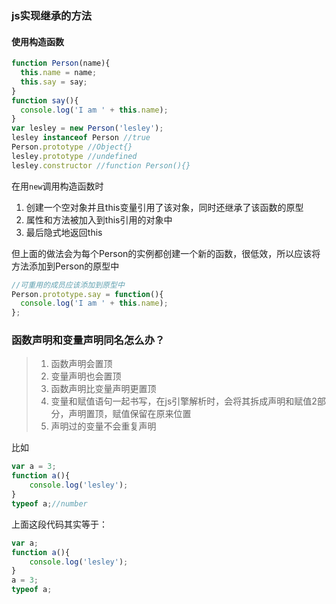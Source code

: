 ### js实现继承的方法

#### 使用构造函数

```javascript
function Person(name){
  this.name = name;
  this.say = say;
}
function say(){
  console.log('I am ' + this.name);
}
var lesley = new Person('lesley');
lesley instanceof Person //true
Person.prototype //Object{}
lesley.prototype //undefined
lesley.constructor //function Person(){}
```

在用```new```调用构造函数时

1. 创建一个空对象并且this变量引用了该对象，同时还继承了该函数的原型
2. 属性和方法被加入到this引用的对象中
3. 最后隐式地返回this

但上面的做法会为每个Person的实例都创建一个新的函数，很低效，所以应该将方法添加到Person的原型中

```javascript
//可重用的成员应该添加到原型中
Person.prototype.say = function(){
  console.log('I am ' + this.name);
};
```



### 函数声明和变量声明同名怎么办？

> 1. 函数声明会置顶
> 2. 变量声明也会置顶
> 3. 函数声明比变量声明更置顶
> 4. 变量和赋值语句一起书写，在js引擎解析时，会将其拆成声明和赋值2部分，声明置顶，赋值保留在原来位置
> 5. 声明过的变量不会重复声明

比如

``` javascript
var a = 3;
function a(){
	console.log('lesley');
}
typeof a;//number
```

上面这段代码其实等于：

```javascript
var a;
function a(){
	console.log('lesley');
}
a = 3;
typeof a;
```

